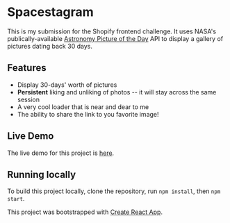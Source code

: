 # Spacestagram

This is my submission for the Shopify frontend challenge. It uses NASA's publically-available [Astronomy Picture of the Day](https://api.nasa.gov#apod) API to display a gallery of pictures dating back 30 days.

## Features

- Display 30-days' worth of pictures
- **Persistent** liking and unliking of photos -- it will stay across the same session
- A very cool loader that is near and dear to me
- The ability to share the link to you favorite image!

## Live Demo

The live demo for this project is [here](https://spacestagram.nadeen.tech/).

## Running locally

To build this project locally, clone the repository, run `npm install`, then `npm start`.

This project was bootstrapped with [Create React App](https://github.com/facebook/create-react-app).
